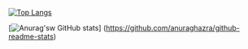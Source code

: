 [![Top Langs](https://github-readme-stats.vercel.app/api/top-langs/?username=daichi0812&theme=tokyonight)](https://github.com/anuraghazra/github-readme-stats)

[![Anurag'sw GitHub stats](https://github-readme-stats.vercel.app/api?username=daichi0812)]
(https://github.com/anuraghazra/github-readme-stats)
